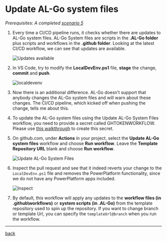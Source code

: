 # Update AL-Go system files

*Prerequisites: A completed [scenario 5](RegisterProductionEnvironment.md)*

1. Every time a CI/CD pipeline runs, it checks whether there are updates to AL-Go system files. AL-Go System files are scripts in the **.AL-Go folder** plus scripts and workflows in the **.github folder**. Looking at the latest CI/CD workflow, we can see that updates are available.

   ![Updates available](https://github.com/user-attachments/assets/81b20bd1-2fe9-4c03-970c-74c9f92ba726)

1. In VS Code, try to modify the **LocalDevEnv.ps1** file, **stage** the change, **commit** and **push**.

   ![localdevenv](https://github.com/microsoft/AL-Go/assets/10775043/9eb67bc0-5460-44c5-8ede-fc8f6545a821)

1. Now there is an additional difference. AL-Go doesn’t support that anybody changes the AL-Go system files and will warn about these changes. The CI/CD pipeline, which kicked off when pushing the change, tells me about this.
1. To update the AL-Go system files using the Update AL-Go System Files workflow, you need to provide a secret called GHTOKENWORKFLOW. Please use [this walkthrough](./GhTokenWorkflow.md) to create this secret.
1. On github.com, under **Actions** in your project, select the **Update AL-Go system files** workflow and choose **Run workflow**. Leave the **Template Repository URL** blank and choose **Run workflow**.

   ![Update AL-Go System Files](https://github.com/user-attachments/assets/890990e3-7681-4abe-ab93-b99eab75ebbe)

1. Inspect the pull request and see that it indeed reverts your change to the `LocalDevEnv.ps1` file and removes the PowerPlatform functionality, since we do not have any PowerPlatform apps included.

   ![Inspect](https://github.com/user-attachments/assets/faf9f848-85c0-4871-9e52-1fec2e1a70b8)

1. By default, this workflow will apply any updates to the **workflow files (in .github\\workflows)** or **system scripts (in .AL-Go)** from the template repository used to spin up the repository. If you want to change branch or template Url, you can specify the `templateUrl@branch` when you run the workflow.

______________________________________________________________________

[back](../README.md)
